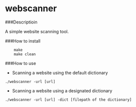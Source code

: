 webscanner
==========

###Descriptioin

A simple website scanning tool.

###How to install

```
	make
	make clean
```

###How to use

* Scanning a website using the default dictionary
```
./webscanner -url [url]
```
* Scanning a website using a designated dictionary
```
./webscanner -url [url] -dict [filepath of the dictionary]
```

